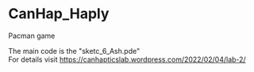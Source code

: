 # CanHap_Haply
Pacman game

The main code is the "sketc_6_Ash.pde"<br/>
For details visit https://canhapticslab.wordpress.com/2022/02/04/lab-2/
